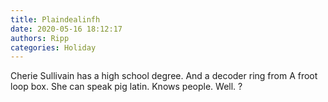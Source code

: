 ```yaml
---
title: Plaindealinfh
date: 2020-05-16 18:12:17
authors: Ripp
categories: Holiday
---
```


 Cherie Sullivain has a high school degree.
And a decoder ring from 
A froot loop box.
She can speak pig latin.
Knows people.
Well.
?